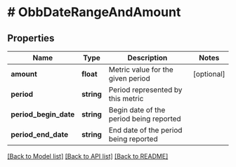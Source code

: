 # # ObbDateRangeAndAmount

## Properties

Name | Type | Description | Notes
------------ | ------------- | ------------- | -------------
**amount** | **float** | Metric value for the given period | [optional]
**period** | **string** | Period represented by this metric |
**period_begin_date** | **string** | Begin date of the period being reported |
**period_end_date** | **string** | End date of the period being reported |

[[Back to Model list]](../../README.md#models) [[Back to API list]](../../README.md#endpoints) [[Back to README]](../../README.md)
